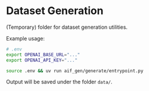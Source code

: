 # Dataset Generation

(Temporary) folder for dataset generation utilities.

Example usage:

```bash
# .env
export OPENAI_BASE_URL="..."
export OPENAI_API_KEY="..."
```

```bash
source .env && uv run aif_gen/generate/entrypoint.py
```

Output will be saved under the folder `data/`.
